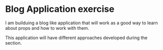 # Blog Application exercise

I am builduing a blog like application that will work as a good way to learn about props and how to work with them.

This application will have different approaches developed during the section.